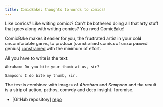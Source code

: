 ```yaml
---
title: ComicBake: thoughts to words to comics!
---
```


Like comics? Like writing comics? Can't be bothered doing all that arty
stuff that goes along with writing comics? You need ComicBake!

ComicBake makes it easier for you, the frustrated artist in your cold
uncomfortable garret, to produce [constrained comics of unsurpassed
genius] [constrained] with the minimum of effort.

All you have to write is the text:

    Abraham: Do you bite your thumb at us, sir?

    Sampson: I do bite my thumb, sir.

The text is combined with images of _Abraham_ and _Sampson_ and the result
is a strip of action, pathos, comedy and deep insight. I promise.

*   [GitHub repository] [repo]

[constrained]: <http://en.wikipedia.org/wiki/Constrained_comics>
    "Constrained Comics, in this case with limited backgrounds"
[repo]: <http://github.com/dougalstanton/comicbake>
    "The GitHub repository"
